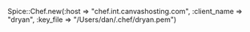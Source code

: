 Spice::Chef.new(:host => "chef.int.canvashosting.com", :client_name => "dryan", :key_file => "/Users/dan/.chef/dryan.pem")
